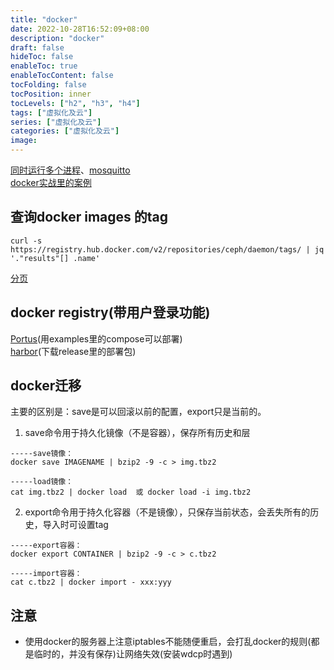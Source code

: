 ```yaml
---
title: "docker"
date: 2022-10-28T16:52:09+08:00
description: "docker"
draft: false
hideToc: false
enableToc: true
enableTocContent: false
tocFolding: false
tocPosition: inner
tocLevels: ["h2", "h3", "h4"]
tags: ["虚拟化及云"]
series: ["虚拟化及云"]
categories: ["虚拟化及云"]
image:
---
```

[同时运行多个进程](https://cloud.tencent.com/developer/article/1683445)、[mosquitto](http://blog.itpub.net/28624388/viewspace-1439881/)  
[docker实战里的案例](https://github.com/docker-in-practice)

## 查询docker images 的tag
```
curl -s https://registry.hub.docker.com/v2/repositories/ceph/daemon/tags/ | jq '."results"[] .name'
```
[分页](https://registry.hub.docker.com/v2/repositories/ceph/daemon/tags/?page=2)

## docker registry(带用户登录功能)  
[Portus](https://github.com/SUSE/Portus)(用examples里的compose可以部署)  
[harbor](https://github.com/vmware/harbor)(下载release里的部署包)

## docker迁移
主要的区别是：save是可以回滚以前的配置，export只是当前的。
1. save命令用于持久化镜像（不是容器），保存所有历史和层
```
-----save镜像：
docker save IMAGENAME | bzip2 -9 -c > img.tbz2
```
```
-----load镜像：
cat img.tbz2 | docker load  或 docker load -i img.tbz2
```
2. export命令用于持久化容器（不是镜像），只保存当前状态，会丢失所有的历史，导入时可设置tag
```
-----export容器：
docker export CONTAINER | bzip2 -9 -c > c.tbz2
```
```
-----import容器：
cat c.tbz2 | docker import - xxx:yyy
```

## 注意
+ 使用docker的服务器上注意iptables不能随便重启，会打乱docker的规则(都是临时的，并没有保存)让网络失效(安装wdcp时遇到)
